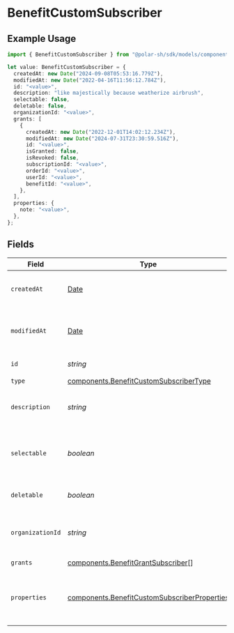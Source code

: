 # BenefitCustomSubscriber

## Example Usage

```typescript
import { BenefitCustomSubscriber } from "@polar-sh/sdk/models/components";

let value: BenefitCustomSubscriber = {
  createdAt: new Date("2024-09-08T05:53:16.779Z"),
  modifiedAt: new Date("2022-04-16T11:56:12.784Z"),
  id: "<value>",
  description: "like majestically because weatherize airbrush",
  selectable: false,
  deletable: false,
  organizationId: "<value>",
  grants: [
    {
      createdAt: new Date("2022-12-01T14:02:12.234Z"),
      modifiedAt: new Date("2024-07-31T23:30:59.516Z"),
      id: "<value>",
      isGranted: false,
      isRevoked: false,
      subscriptionId: "<value>",
      orderId: "<value>",
      userId: "<value>",
      benefitId: "<value>",
    },
  ],
  properties: {
    note: "<value>",
  },
};
```

## Fields

| Field                                                                                                        | Type                                                                                                         | Required                                                                                                     | Description                                                                                                  |
| ------------------------------------------------------------------------------------------------------------ | ------------------------------------------------------------------------------------------------------------ | ------------------------------------------------------------------------------------------------------------ | ------------------------------------------------------------------------------------------------------------ |
| `createdAt`                                                                                                  | [Date](https://developer.mozilla.org/en-US/docs/Web/JavaScript/Reference/Global_Objects/Date)                | :heavy_check_mark:                                                                                           | Creation timestamp of the object.                                                                            |
| `modifiedAt`                                                                                                 | [Date](https://developer.mozilla.org/en-US/docs/Web/JavaScript/Reference/Global_Objects/Date)                | :heavy_check_mark:                                                                                           | Last modification timestamp of the object.                                                                   |
| `id`                                                                                                         | *string*                                                                                                     | :heavy_check_mark:                                                                                           | The ID of the benefit.                                                                                       |
| `type`                                                                                                       | [components.BenefitCustomSubscriberType](../../models/components/benefitcustomsubscribertype.md)             | :heavy_check_mark:                                                                                           | N/A                                                                                                          |
| `description`                                                                                                | *string*                                                                                                     | :heavy_check_mark:                                                                                           | The description of the benefit.                                                                              |
| `selectable`                                                                                                 | *boolean*                                                                                                    | :heavy_check_mark:                                                                                           | Whether the benefit is selectable when creating a product.                                                   |
| `deletable`                                                                                                  | *boolean*                                                                                                    | :heavy_check_mark:                                                                                           | Whether the benefit is deletable.                                                                            |
| `organizationId`                                                                                             | *string*                                                                                                     | :heavy_check_mark:                                                                                           | The ID of the organization owning the benefit.                                                               |
| `grants`                                                                                                     | [components.BenefitGrantSubscriber](../../models/components/benefitgrantsubscriber.md)[]                     | :heavy_check_mark:                                                                                           | N/A                                                                                                          |
| `properties`                                                                                                 | [components.BenefitCustomSubscriberProperties](../../models/components/benefitcustomsubscriberproperties.md) | :heavy_check_mark:                                                                                           | Properties available to subscribers for a benefit of type `custom`.                                          |